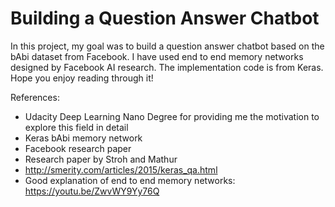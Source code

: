 # Building a Question Answer Chatbot

In this project, my goal was to build a question answer chatbot based on the bAbi dataset from Facebook. I have used end to end memory networks designed by Facebook AI research. The implementation code is from Keras. Hope you enjoy reading through it!

References:
- Udacity Deep Learning Nano Degree for providing me the motivation to explore this field in detail
- Keras bAbi memory network
- Facebook research paper
- Research paper by Stroh and Mathur
- http://smerity.com/articles/2015/keras_qa.html
- Good explanation of end to end memory networks: https://youtu.be/ZwvWY9Yy76Q



